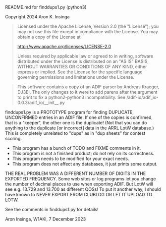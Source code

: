 README.md for finddups1.py (python3)

Copyright 2024 Aron K. Insinga

>Licensed under the Apache License, Version 2.0 (the "License");
>you may not use this file except in compliance with the License.
>You may obtain a copy of the License at
>
>    http://www.apache.org/licenses/LICENSE-2.0
>
>Unless required by applicable law or agreed to in writing, software
>distributed under the License is distributed on an "AS IS" BASIS,
>WITHOUT WARRANTIES OR CONDITIONS OF ANY KIND, either express or implied.
>See the License for the specific language governing permissions and
>limitations under the License.

>This software contains a copy of an ADIF parser by Andreas Kraeger, DJ3EI.
>The only changes to it were to add parens after the argument to print
>to fix a python2-python3 incompatibility.  See
>/adif-io/adif_io-0.0.3/adif_io/\_\_init\_\_.py

finddups1.py is a PROTOTYPE program for finding DUPLICATE, UNCONFIRMED
entries in an ADIF file.  If one of the copies is confirmed, that is a
"keeper", the other one is the duplicate!  (Not that you can do anything
to the duplicate [or incorrect] data in the ARRL LotW database.)  This
is completely unrelated to "dups" as in "dup sheets" for contest scoring.

 * This program has a bunch of TODO and FIXME comments in it.
 * This program is not a finished product; do not rely on its correctness.
 * This program needs to be modified for your exact needs.
 * This program does not affect any databases, it just prints some output.

THE REAL PROBLEM WAS A DIFFERENT NUMBER OF DIGITS IN THE EXPORTED
FREQUENCY.  Some web sites or log programs let you change the number
of decimal places to use when exporting ADIF.  But LotW will see
e.g. 13.729 and 13.700 as different QOSs!  To put it another way, I
should have known to NEVER EXPORT FROM CLUBLOG OR LET IT UPLOAD TO LOTW.

See the comments in finddups1.py for details!

Aron Insinga, W1AKI, 7 December 2023
